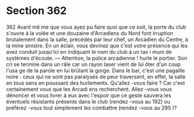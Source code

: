 # Section 362

362
Avant mê me que vous ayez pu faire quoi que ce soit, la porte du
club s'ouvre à la volée et une douzaine d'Arcadiens du Nord font
irruption brutalement dans la salle, précédés par leur chef, un
Arcadien du Centre, à la mine sinistre. En un éclair, vous devinez
que c'est votre présence qui les avez conduit jusqu'ici en
indiquant le nom du club à un tax i muni de systèmes d'écoute.
— Attention, la police arcadienne ! hurle le portier. Son cri se
termine dans un râle car un rayon laser vient de lui ôter d'un
coup l'usa ge de la parole en lui brûlant la gorge. Dans le bar, c'est
une pagaille noire : ceux qui ne sont pas paralysés de peur
traversent, en effet, la salle en tous sens en poussant des
hurlements. Qu'allez -vous faire ? Car c'est certainement vous que
les Arcadi ens recherchent. Allez -vous vous dénoncer et vous
livrer à eux avec l'espoir que ce geste sauvera les éventuels
résistants présents dans le club (rendez -vous au 192) ou
préférez -vous tout simplement les combattre (rendez -vous au
295 )?